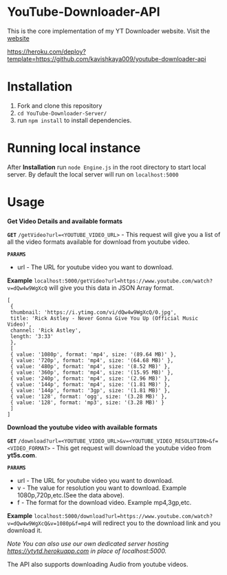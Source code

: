 # YouTube-Downloader-API
This is the core implementation of my YT Downloader website. Visit the [website](https://ytmate.netlify.app)


https://heroku.com/deploy?template=https://github.com/kavishkaya009/youtube-downloader-api

# Installation
1) Fork and clone this repository
2) `cd YouTube-Downloader-Server/`
3) run `npm install` to install dependencies.

# Running local instance
After **Installation** run `node Engine.js` in the root directory to start local server.
By default the local server will run on `localhost:5000`

# Usage
**Get Video Details and available formats**

**`GET`** `/getVideo?url=<YOUTUBE_VIDEO_URL>` - This request will give you a list of all the video formats available for download from youtube video.

**`PARAMS`** 
- url - The URL for youtube video you want to download.

**Example** 
`localhost:5000/getVideo?url=https://www.youtube.com/watch?v=dQw4w9WgXcQ` will give you this data in JSON Array format.
```
[
 {
 thumbnail: 'https://i.ytimg.com/vi/dQw4w9WgXcQ/0.jpg',
 title: 'Rick Astley - Never Gonna Give You Up (Official Music Video)',
 channel: 'Rick Astley',
 length: '3:33'
 },
 [
 { value: '1080p', format: 'mp4', size: '(89.64 MB)' },
 { value: '720p', format: 'mp4', size: '(64.68 MB)' },
 { value: '480p', format: 'mp4', size: '(8.52 MB)' },
 { value: '360p', format: 'mp4', size: '(15.95 MB)' },
 { value: '240p', format: 'mp4', size: '(2.96 MB)' },
 { value: '144p', format: 'mp4', size: '(1.81 MB)' },
 { value: '144p', format: '3gp', size: '(1.81 MB)' },
 { value: '128', format: 'ogg', size: '(3.28 MB)' },
 { value: '128', format: 'mp3', size: '(3.28 MB)' }
 ]
]
```
**Download the youtube video with available formats**

**`GET`** `/download?url=<YOUTUBE_VIDEO_URL>&v=<YOUTUBE_VIDEO_RESOLUTION>&f=<VIDEO_FORMAT>` - This get request will download the youtube video from **yt5s.com**.

**`PARAMS`** 
- url - The URL for youtube video you want to download.
- v - The value for resolution you want to download. Example 1080p,720p,etc.(See the data above).
- f - The format for the download video. Example mp4,3gp,etc.

**Example** 
`localhost:5000/download?url=https://www.youtube.com/watch?v=dQw4w9WgXcQ&v=1080p&f=mp4` will redirect you to the download link and you download it.

*Note You can also use our own dedicated server hosting https://ytytd.herokuapp.com in place of localhost:5000.*

The API also supports downloading Audio from youtube videos.
